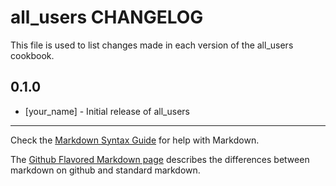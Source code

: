 all_users CHANGELOG
=====================

This file is used to list changes made in each version of the all_users cookbook.

0.1.0
-----
- [your_name] - Initial release of all_users

- - -
Check the [Markdown Syntax Guide](http://daringfireball.net/projects/markdown/syntax) for help with Markdown.

The [Github Flavored Markdown page](http://github.github.com/github-flavored-markdown/) describes the differences between markdown on github and standard markdown.
